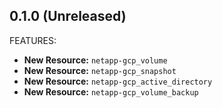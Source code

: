 ## 0.1.0 (Unreleased)

FEATURES:

* **New Resource:** `netapp-gcp_volume`
* **New Resource:** `netapp-gcp_snapshot`
* **New Resource:** `netapp-gcp_active_directory`
* **New Resource:** `netapp-gcp_volume_backup`
